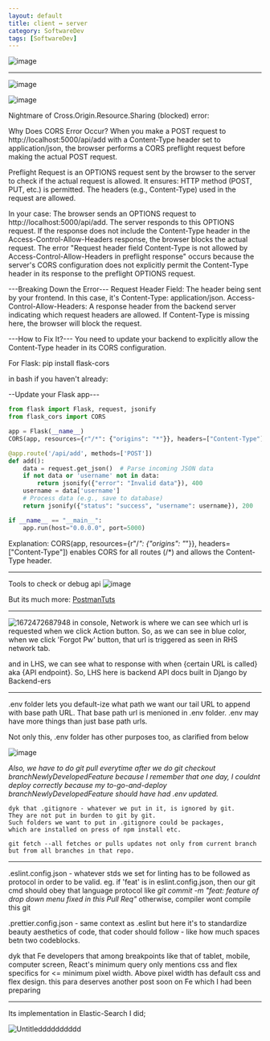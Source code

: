```yaml
---
layout: default
title: client ↔ server
category: SoftwareDev
tags: [SoftwareDev]
---
```


![image](https://github.com/sbibek086/write-the-docs/assets/11883023/3cf6a54b-c284-4508-a95e-5a64e3c1d2be)

---
![image](https://user-images.githubusercontent.com/11883023/204149982-9e96a0fd-e659-4d83-adcb-b93332af2aff.png)

![image](https://github.com/user-attachments/assets/acb5519d-adbe-4c76-b1a0-9311a5596d35)

Nightmare of Cross.Origin.Resource.Sharing (blocked) error:

Why Does CORS Error Occur?
When you make a POST request to http://localhost:5000/api/add with a Content-Type header set to application/json, the browser performs a CORS preflight request before making the actual POST request.

Preflight Request is an OPTIONS request sent by the browser to the server to check if the actual request is allowed. 
It ensures: HTTP method (POST, PUT, etc.) is permitted.
The headers (e.g., Content-Type) used in the request are allowed.

In your case:
The browser sends an OPTIONS request to http://localhost:5000/api/add.
The server responds to this OPTIONS request.
If the response does not include the Content-Type header in the Access-Control-Allow-Headers response, the browser blocks the actual request.
The error "Request header field Content-Type is not allowed by Access-Control-Allow-Headers in preflight response" occurs because the server's CORS configuration does not explicitly permit the Content-Type header in its response to the preflight OPTIONS request.

---Breaking Down the Error---
Request Header Field: The header being sent by your frontend. In this case, it's Content-Type: application/json.
Access-Control-Allow-Headers: A response header from the backend server indicating which request headers are allowed. If Content-Type is missing here, the browser will block the request.

---How to Fix It?---
You need to update your backend to explicitly allow the Content-Type header in its CORS configuration.

For Flask:
pip install flask-cors

in bash if you haven't already:

--Update your Flask app---
```python
from flask import Flask, request, jsonify
from flask_cors import CORS

app = Flask(__name__)
CORS(app, resources={r"/*": {"origins": "*"}}, headers=["Content-Type"])

@app.route('/api/add', methods=['POST'])
def add():
    data = request.get_json()  # Parse incoming JSON data
    if not data or 'username' not in data:
        return jsonify({"error": "Invalid data"}), 400
    username = data['username']
    # Process data (e.g., save to database)
    return jsonify({"status": "success", "username": username}), 200

if __name__ == "__main__":
    app.run(host="0.0.0.0", port=5000)
```
Explanation:
CORS(app, resources={r"/*": {"origins": "*"}}, headers=["Content-Type"]) enables CORS for all routes (/*) and allows the Content-Type header.  

---
Tools to check or debug api
![image](https://github.com/sbibek086/write-the-docs/assets/11883023/f538f281-a4e0-4e47-b72f-d68191ddfdb5)

But its much more: [PostmanTuts](https://www.youtube.com/watch?v=LafF2-k45v0)

---
![1672472687948](https://user-images.githubusercontent.com/11883023/235312765-84dc496e-1eea-4642-8a4a-53d9f1f1f0b9.jpg)
in console, Network is where we can see which url is requested when we click Action button. So, as we can see in blue color, when we click 'Forgot Pw' button, that url is triggered as seen in RHS network tab. 

and in LHS, we can see what to response with when {certain URL is called} aka {API endpoint}. So, LHS here is backend API docs built in Django by Backend-ers

---
.env folder lets you default-ize what path we want our tail URL to append with base path URL. That base path url is menioned in .env folder.
.env may have more things than just base path urls. 

Not only this, .env folder has other purposes too, as clarified from below

![image](https://github.com/sbibek086/write-the-docs/assets/11883023/68a02270-1710-4ddd-abf6-41778fe16ed4)

_Also, we have to do git pull everytime after we do git checkout branchNewlyDevelopedFeature because I remember that one day, I couldnt deploy correctly because my to-go-and-deploy 
branchNewlyDevelopedFeature should have had .env updated._

```
dyk that .gitignore - whatever we put in it, is ignored by git. 
They are not put in burden to git by git. 
Such folders we want to put in .gitignore could be packages, 
which are installed on press of npm install etc.

git fetch --all fetches or pulls updates not only from current branch 
but from all branches in that repo.
```
---
.eslint.config.json - whatever stds we set for linting has to be followed as protocol in order to be valid. eg. if 'feat' is in eslint.config.json, then our git cmd should obey that language protocol like _git commit  -m "feat: feature of drop down menu fixed in this Pull Req"_ otherwise, compiler wont compile this git

.prettier.config.json - same context as .eslint but here it's to standardize beauty aesthetics of code, that coder should follow - like how much spaces betn two codeblocks.

dyk that Fe developers that among breakpoints like that of tablet, mobile, computer screen, React's minimum query only mentions css and flex specifics for <= minimum pixel width. Above pixel width has default css and flex design. this para deserves another post soon on Fe which I had been preparing

---
Its implementation in Elastic-Search I did;

![Untitledddddddddd](https://user-images.githubusercontent.com/11883023/265220150-7a64d2ea-75b5-4dc4-9d05-5c247750e63c.png)
